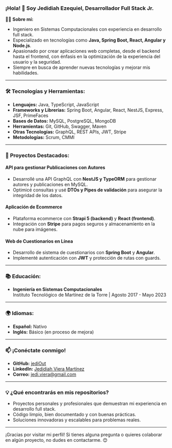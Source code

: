 ### ¡Hola! 👋 Soy **Jedidiah Ezequiel**, Desarrollador Full Stack Jr.

👨‍💻 **Sobre mí:**
- Ingeniero en Sistemas Computacionales con experiencia en desarrollo full stack.
- Especializado en tecnologías como **Java, Spring Boot, React, Angular y Node.js**.
- Apasionado por crear aplicaciones web completas, desde el backend hasta el frontend, con énfasis en la optimización de la experiencia del usuario y la seguridad.
- Siempre en busca de aprender nuevas tecnologías y mejorar mis habilidades.

---

### 🛠 **Tecnologías y Herramientas:**
- **Lenguajes:** Java, TypeScript, JavaScript
- **Frameworks y Librerías:** Spring Boot, Angular, React, NestJS, Express, JSF, PrimeFaces
- **Bases de Datos:** MySQL, PostgreSQL, MongoDB
- **Herramientas:** Git, GitHub, Swagger, Maven
- **Otras Tecnologías:** GraphQL, REST APIs, JWT, Stripe
- **Metodologías:** Scrum, CMMI

---

### 🌟 **Proyectos Destacados:**

#### **API para gestionar Publicaciones con Autores**
- Desarrollé una API GraphQL con **NestJS y TypeORM** para gestionar autores y publicaciones en MySQL.
- Optimicé consultas y usé **DTOs y Pipes de validación** para asegurar la integridad de los datos.

#### **Aplicación de Ecommerce**
- Plataforma ecommerce con **Strapi 5 (backend)** y **React (frontend)**.
- Integración con **Stripe** para pagos seguros y almacenamiento en la nube para imágenes.

#### **Web de Cuestionarios en Línea**
- Desarrollo de sistema de cuestionarios con **Spring Boot** y **Angular**.
- Implementé autenticación con **JWT** y protección de rutas con guards.

---

### 📚 **Educación:**
- **Ingeniería en Sistemas Computacionales**  
  Instituto Tecnológico de Martínez de la Torre | Agosto 2017 - Mayo 2023

---

### 🌍 **Idiomas:**
- **Español:** Nativo
- **Inglés:** Básico (en proceso de mejora)

---

### 📫 **¡Conéctate conmigo!**
- **GitHub:** [jediOut](https://github.com/jediOut)
- **LinkedIn:** [Jedidiah Viera Martínez](https://www.linkedin.com/in/jedidiah-viera-martinez-b04170257)
- **Correo:** jedi.viera@gmail.com

---

### 💡 **¿Qué encontrarás en mis repositorios?**
- Proyectos personales y profesionales que demuestran mi experiencia en desarrollo full stack.
- Código limpio, bien documentado y con buenas prácticas.
- Soluciones innovadoras y escalables para problemas reales.

---

¡Gracias por visitar mi perfil! Si tienes alguna pregunta o quieres colaborar en algún proyecto, no dudes en contactarme. 😊
